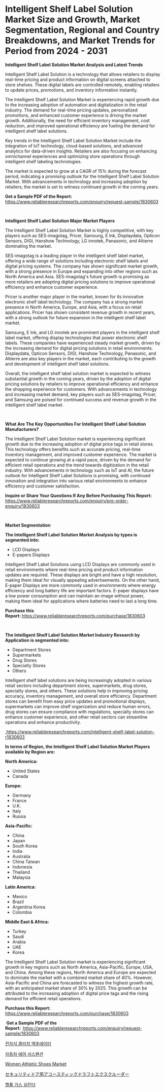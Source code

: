 <p><h1>Intelligent Shelf Label Solution Market Size and Growth, Market Segmentation, Regional and Country Breakdowns, and Market Trends for Period from 2024 -  2031</h1></p><p><strong>Intelligent Shelf Label Solution Market Analysis and Latest Trends</strong></p>
<p><p>Intelligent Shelf Label Solution is a technology that allows retailers to display real-time pricing and product information on digital screens attached to store shelves. These digital labels are controlled remotely, enabling retailers to update prices, promotions, and inventory information instantly.</p><p>The Intelligent Shelf Label Solution Market is experiencing rapid growth due to the increasing adoption of automation and digitalization in the retail industry. The demand for real-time pricing updates, personalized promotions, and enhanced customer experience is driving the market growth. Additionally, the need for efficient inventory management, cost reduction, and improved operational efficiency are fueling the demand for intelligent shelf label solutions.</p><p>Key trends in the Intelligent Shelf Label Solution Market include the integration of IoT technology, cloud-based solutions, and advanced analytics for data-driven insights. Retailers are also focusing on enhancing omnichannel experiences and optimizing store operations through intelligent shelf labeling technologies.</p><p>The market is expected to grow at a CAGR of 15% during the forecast period, indicating a promising outlook for the Intelligent Shelf Label Solution Market. With advancements in technology and increasing adoption by retailers, the market is set to witness continued growth in the coming years.</p></p>
<p><strong>Get a Sample PDF of the Report:&nbsp;</strong> <a href="https://www.reliableresearchreports.com/enquiry/request-sample/1830603">https://www.reliableresearchreports.com/enquiry/request-sample/1830603</a></p>
<p>&nbsp;</p>
<p><strong>Intelligent Shelf Label Solution Major Market Players</strong></p>
<p><p>The Intelligent Shelf Label Solution Market is highly competitive, with key players such as SES-imagotag, Pricer, Samsung, E Ink, Displaydata, Opticon Sensors, DIGI, Hanshow Technology, LG innotek, Panasonic, and Altierre dominating the market. </p><p>SES-imagotag is a leading player in the intelligent shelf label market, offering a wide range of solutions including electronic shelf labels and digital pricing systems. The company has shown significant market growth, with a strong presence in Europe and expanding into other regions such as North America and Asia. SES-imagotag's future growth is promising as more retailers are adopting digital pricing solutions to improve operational efficiency and enhance customer experience.</p><p>Pricer is another major player in the market, known for its innovative electronic shelf label technology. The company has a strong market presence in North America, Europe, and Asia, with a focus on retail applications. Pricer has shown consistent revenue growth in recent years, with a strong outlook for future expansion in the intelligent shelf label market.</p><p>Samsung, E Ink, and LG innotek are prominent players in the intelligent shelf label market, offering display technologies that power electronic shelf labels. These companies have experienced steady market growth, driven by the increasing demand for digital pricing solutions in retail environments. Displaydata, Opticon Sensors, DIGI, Hanshow Technology, Panasonic, and Altierre are also key players in the market, each contributing to the growth and development of intelligent shelf label solutions.</p><p>Overall, the intelligent shelf label solution market is expected to witness substantial growth in the coming years, driven by the adoption of digital pricing solutions by retailers to improve operational efficiency and enhance the shopping experience for customers. With advancements in technology and increasing market demand, key players such as SES-imagotag, Pricer, and Samsung are poised for continued success and revenue growth in the intelligent shelf label market.</p></p>
<p>&nbsp;</p>
<p><strong>What Are The Key Opportunities For Intelligent Shelf Label Solution Manufacturers?</strong></p>
<p><p>The Intelligent Shelf Label Solution market is experiencing significant growth due to the increasing adoption of digital price tags in retail stores. This technology offers benefits such as accurate pricing, real-time inventory management, and improved customer experience. The market is expected to continue growing at a rapid pace, driven by the demand for efficient retail operations and the trend towards digitization in the retail industry. With advancements in technology such as IoT and AI, the future outlook for Intelligent Shelf Label Solutions is promising, with continued innovation and integration into various retail environments to enhance efficiency and customer satisfaction.</p></p>
<p><strong>Inquire or Share Your Questions If Any Before Purchasing This Report:</strong> <a href="https://www.reliableresearchreports.com/enquiry/pre-order-enquiry/1830603">https://www.reliableresearchreports.com/enquiry/pre-order-enquiry/1830603</a></p>
<p>&nbsp;</p>
<p><strong>Market Segmentation</strong></p>
<p><strong>The Intelligent Shelf Label Solution Market Analysis by types is segmented into:</strong></p>
<p><ul><li>LCD Displays</li><li>E-papers Displays</li></ul></p>
<p><p>Intelligent Shelf Label Solutions using LCD Displays are commonly used in retail environments where real-time pricing and product information updates are required. These displays are bright and have a high resolution, making them ideal for visually appealing advertisements. On the other hand, E-paper Displays are more commonly used in environments where energy efficiency and long battery life are important factors. E-paper displays have a low power consumption and can maintain an image without power, making them ideal for applications where batteries need to last a long time.</p></p>
<p><strong>Purchase this Report:&nbsp;</strong><a href="https://www.reliableresearchreports.com/purchase/1830603">https://www.reliableresearchreports.com/purchase/1830603</a></p>
<p>&nbsp;</p>
<p><strong>The Intelligent Shelf Label Solution Market Industry Research by Application is segmented into:</strong></p>
<p><ul><li>Department Stores</li><li>Supermarkets</li><li>Drug Stores</li><li>Specialty Stores</li><li>Others</li></ul></p>
<p><p>Intelligent shelf label solutions are being increasingly adopted in various retail sectors including department stores, supermarkets, drug stores, specialty stores, and others. These solutions help in improving pricing accuracy, inventory management, and overall store efficiency. Department stores can benefit from easy price updates and promotional displays, supermarkets can improve shelf organization and reduce human errors, drug stores can ensure compliance with regulations, specialty stores can enhance customer experience, and other retail sectors can streamline operations and enhance productivity.</p></p>
<p><a href="https://www.reliableresearchreports.com/intelligent-shelf-label-solution-r1830603">&nbsp;https://www.reliableresearchreports.com/intelligent-shelf-label-solution-r1830603</a></p>
<p><strong>In terms of Region, the Intelligent Shelf Label Solution Market Players available by Region are:</strong></p>
<p>
    <p> <strong> North America: </strong>
        <ul>
            <li>United States</li>
            <li>Canada</li>
        </ul>
        </p> 
    <p> <strong> Europe: </strong>
        <ul>
            <li>Germany</li>
            <li>France</li>
            <li>U.K.</li>
            <li>Italy</li>
            <li>Russia</li>
        </ul>
        </p> 
    <p> <strong> Asia-Pacific: </strong>
        <ul>
            <li>China</li>
            <li>Japan</li>
            <li>South Korea</li>
            <li>India</li>
            <li>Australia</li>
            <li>China Taiwan</li>
            <li>Indonesia</li>
            <li>Thailand</li>
            <li>Malaysia</li>
        </ul>
        </p> 
    <p> <strong> Latin America: </strong>
        <ul>
            <li>Mexico</li>
            <li>Brazil</li>
            <li>Argentina Korea</li>
            <li>Colombia</li>
        </ul>
        </p> 
    <p> <strong> Middle East & Africa: </strong>
        <ul>
            <li>Turkey</li>
            <li>Saudi</li>
            <li>Arabia</li>
            <li>UAE</li>
            <li>Korea</li>
        </ul>
    </p>
    </p>
<p><p>The Intelligent Shelf Label Solution market is experiencing significant growth in key regions such as North America, Asia-Pacific, Europe, USA, and China. Among these regions, North America and Europe are expected to dominate the market with a combined market share of 40%. However, Asia-Pacific and China are forecasted to witness the highest growth rate, with an anticipated market share of 30% by 2025. This growth can be attributed to the increasing adoption of digital price tags and the rising demand for efficient retail operations.</p></p>
<p><strong>Purchase this Report: </strong><a href="https://www.reliableresearchreports.com/purchase/1830603">https://www.reliableresearchreports.com/purchase/1830603</a></p>
<p>&nbsp;<strong>Get a Sample PDF of the Report:&nbsp;&nbsp;</strong><a href="https://www.reliableresearchreports.com/enquiry/request-sample/1830603">https://www.reliableresearchreports.com/enquiry/request-sample/1830603</a></p>
<p><strong></strong></p>
<p><p><a href="https://medium.com/@lilkesetwelcome/%EA%B8%80%EB%A1%9C%EB%B2%8C-%EC%A0%84%EC%9E%90-%ED%81%B4%EB%9F%AC%EC%B9%98-%EC%95%A1%EC%B6%94%EC%97%90%EC%9D%B4%ED%84%B0-%EC%8B%9C%EC%9E%A5-%EA%B7%9C%EB%AA%A8-%EB%B0%8F-%EC%A0%90%EC%9C%A0%EC%9C%A8-%EB%B6%84%EC%84%9D-%EC%A0%9C%ED%92%88-%EC%9C%A0%ED%98%95%EB%B3%84-%EC%9D%91%EC%9A%A9-%EB%B6%84%EC%95%BC%EB%B3%84-%EC%A7%80%EC%97%AD%EB%B3%84-%EC%98%88%EC%B8%A1-2024-2031-f45660a1c8bf">전자식 클러치 액추에이터</a></p><p><a href="https://medium.com/@vivekgiri778/%EA%B8%80%EB%A1%9C%EB%B2%8C-%EC%9E%90%EB%8F%99%EC%B0%A8-%EA%B3%B5%EA%B8%B0-%EC%84%9C%EC%8A%A4%ED%8E%9C%EC%85%98-%EC%8B%9C%EC%9E%A5-%EA%B8%B0%ED%9A%8C-%EB%B0%8F-2024%EB%85%84%EB%B6%80%ED%84%B0-2031%EB%85%84%EA%B9%8C%EC%A7%80%EC%9D%98-%EA%B8%B0%EA%B0%84%EC%97%90-%EB%8C%80%ED%95%9C-%EC%98%88%EC%B8%A1-574448c7018e">자동차 에어 서스펜션</a></p><p><a href="https://github.com/Glendatilghmankmgz0rbhwpy/Market-Research-Report-List-3/blob/main/women-athletic-shoes-market.md">Women Athletic Shoes Market</a></p><p><a href="https://medium.com/@alexsania91/%E3%82%BB%E3%82%AD%E3%83%A5%E3%83%AA%E3%83%86%E3%82%A3%E3%83%89%E3%82%A2%E7%94%A8%E3%81%AE%E3%82%B0%E3%83%AD%E3%83%BC%E3%83%90%E3%83%AB%E3%82%A2%E3%82%B3%E3%83%BC%E3%82%B9%E3%83%86%E3%82%A3%E3%83%83%E3%82%AF%E3%83%89%E3%83%A9%E3%83%95%E3%83%88%E9%99%A4%E5%8E%BB%E8%A3%85%E7%BD%AE%E3%81%AE%E5%B8%82%E5%A0%B4%E7%8A%B6%E6%B3%81-2024%E5%B9%B4%E3%81%8B%E3%82%892031%E5%B9%B4-%E3%81%8A%E3%82%88%E3%81%B3%E5%9C%B0%E5%9F%9F-%E8%A3%BD%E5%93%81-%E3%82%A8%E3%83%B3%E3%83%89%E3%83%A6%E3%83%BC%E3%82%B9%E5%88%A5%E3%81%AE%E4%BA%88%E6%B8%AC-5a3516a844a3">セキュリティドア用アコースティックドラフトエクスクルーダー</a></p><p><a href="https://github.com/Gregost89076vddcv/Market-Research-Report-List-1/blob/main/1979289153509.md">헬륨 가스 실린더</a></p></p>